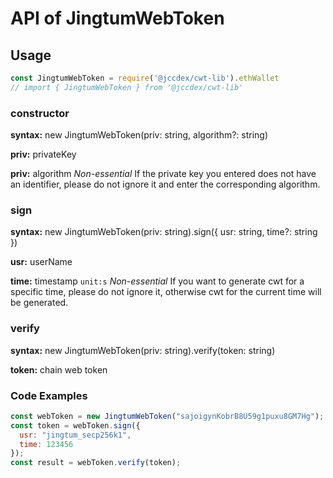 # API of JingtumWebToken

## Usage

```javascript
const JingtumWebToken = require('@jccdex/cwt-lib').ethWallet
// import { JingtumWebToken } from '@jccdex/cwt-lib'
```

### constructor

**syntax:** new JingtumWebToken(priv: string, algorithm?: string)

**priv:** privateKey  

**priv:** algorithm *Non-essential* If the private key you entered does not have an identifier, please do not ignore it and enter the corresponding algorithm.  

### sign

**syntax:** new JingtumWebToken(priv: string).sign({ usr: string, time?: string })

**usr:** userName

**time:** timestamp `unit:s` *Non-essential* If you want to generate cwt for a specific time, please do not ignore it, otherwise cwt for the current time will be generated. 

### verify

**syntax:** new JingtumWebToken(priv: string).verify(token: string)

**token:** chain web token

### Code Examples
```javascript
const webToken = new JingtumWebToken("sajoigynKobrB8U59g1puxu8GM7Hg");
const token = webToken.sign({
  usr: "jingtum_secp256k1",
  time: 123456
});
const result = webToken.verify(token);

```

